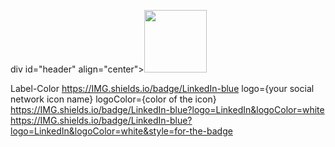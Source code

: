 div id="header" align="center"><IMG SRC="https://media.giphy.com/media/Qo2dupDib32rkTY4hX/giphy.gif" width="100"/>
</div>

Label-Color
https://IMG.shields.io/badge/LinkedIn-blue
logo={your social network icon name}
logoColor={color of the icon}
https://IMG.shields.io/badge/LinkedIn-blue?logo=LinkedIn&logoColor=white
https://IMG.shields.io/badge/LinkedIn-blue?logo=LinkedIn&logoColor=white&style=for-the-badge